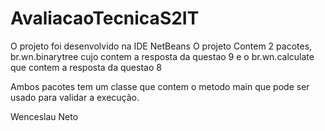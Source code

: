 # AvaliacaoTecnicaS2IT
O projeto foi desenvolvido na IDE NetBeans
O projeto Contem 2 pacotes, br.wn.binarytree cujo contem a resposta da questao 9 
e o br.wn.calculate que contem a resposta da questao 8 

Ambos pacotes tem um classe que contem o metodo main que pode ser usado para validar a execução.

Wenceslau Neto
